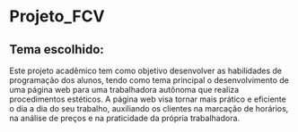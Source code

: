 # Projeto_FCV
## Tema escolhido: 
Este projeto acadêmico tem como objetivo desenvolver as habilidades de programação dos alunos, tendo como tema principal o desenvolvimento de uma página web para uma trabalhadora autônoma que realiza procedimentos estéticos. A página web visa tornar mais prático e eficiente o dia a dia do seu trabalho, auxiliando os clientes na marcação de horários, na análise de preços e na praticidade da própria trabalhadora. 
